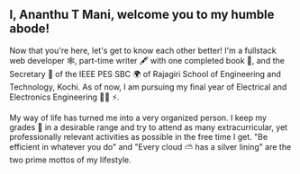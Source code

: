 ## I, Ananthu T Mani, welcome you to my humble abode!

Now that you're here, let's get to know each other better! I'm a fullstack web developer 🕸, part-time writer 🖋 with one
completed book 📖, and the Secretary 🤵 of the IEEE PES SBC 🌍 of Rajagiri School of Engineering and Technology, Kochi. As of now,
I am pursuing my final year of Electrical and Electronics Engineering 👷‍♂️ ⚡.

My way of life has turned me into a very organized person. I keep my grades 💯 in a desirable range and try to attend as many extracurricular, yet
professionally relevant activities as possible in the free time I get. "Be efficient in whatever you do" and "Every cloud ⛅ has a
silver lining" are the two prime mottos of my lifestyle.
